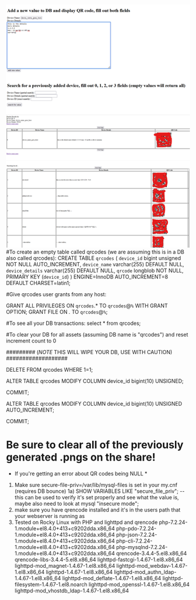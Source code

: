 ![Add new device](https://github.com/serosenstein/qrcode_asset_manager/raw/main/add_new_device.png "Add new device")
![Screen After newly added device](https://github.com/serosenstein/qrcode_asset_manager/raw/main/screen_after_add.png "screen after newly added device")
![search all](https://github.com/serosenstein/qrcode_asset_manager/raw/main/search_all.png "search all")
#To create an empty table called qrcodes (we are assuming this is in a DB also called qrcodes):
CREATE TABLE `qrcodes` (
  `device_id` bigint unsigned NOT NULL AUTO_INCREMENT,
  `device_name` varchar(255) DEFAULT NULL,
  `device_details` varchar(255) DEFAULT NULL,
  `qrcode` longblob NOT NULL,
  PRIMARY KEY (`device_id`)
) ENGINE=InnoDB AUTO_INCREMENT=8 DEFAULT CHARSET=latin1;

#Give qrcodes user grants from any host:


GRANT ALL PRIVILEGES ON `qrcodes`.* TO `qrcodes`@`%` WITH GRANT OPTION;
GRANT FILE ON *.* TO `qrcodes`@`%`;

#To see all your DB transactions:
select * from qrcodes;

#To clear your DB for all assets (assuming DB name is "qrcodes") and reset increment count to 0


######### (*NOTE* THIS WILL WIPE YOUR DB, USE WITH CAUTION) ###################


DELETE FROM qrcodes WHERE 1=1;

ALTER TABLE qrcodes MODIFY COLUMN device_id bigint(10) UNSIGNED;

COMMIT;

ALTER TABLE qrcodes MODIFY COLUMN device_id bigint(10) UNSIGNED AUTO_INCREMENT;

COMMIT;


# Be sure to clear all of the previously generated .pngs on the share!

* If you're getting an error about QR codes being NULL *
1) Make sure secure-file-priv=/var/lib/mysql-files is set in your my.cnf (requires DB bounce)
1a) SHOW VARIABLES LIKE "secure_file_priv"; -- this can be used to verify it's set properly and see what the value is, maybe also need to look at mysql "insecure mode";
2) make sure you have qrencode installed and it's in the users path that your webserver is running as
3) Tested on Rocky Linux with PHP and lighttpd and qrencode
	php-7.2.24-1.module+el8.4.0+413+c9202dda.x86_64
	php-pdo-7.2.24-1.module+el8.4.0+413+c9202dda.x86_64
	php-json-7.2.24-1.module+el8.4.0+413+c9202dda.x86_64
	php-cli-7.2.24-1.module+el8.4.0+413+c9202dda.x86_64
	php-mysqlnd-7.2.24-1.module+el8.4.0+413+c9202dda.x86_64
	qrencode-3.4.4-5.el8.x86_64
	qrencode-libs-3.4.4-5.el8.x86_64
	lighttpd-fastcgi-1.4.67-1.el8.x86_64
	lighttpd-mod_magnet-1.4.67-1.el8.x86_64
	lighttpd-mod_webdav-1.4.67-1.el8.x86_64
	lighttpd-1.4.67-1.el8.x86_64
	lighttpd-mod_authn_ldap-1.4.67-1.el8.x86_64
	lighttpd-mod_deflate-1.4.67-1.el8.x86_64
	lighttpd-filesystem-1.4.67-1.el8.noarch
	lighttpd-mod_openssl-1.4.67-1.el8.x86_64
	lighttpd-mod_vhostdb_ldap-1.4.67-1.el8.x86_64

